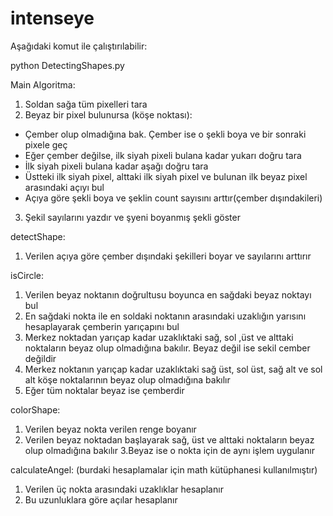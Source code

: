 # intenseye


Aşağıdaki komut ile çalıştırılabilir:

python DetectingShapes.py



Main Algoritma:

  1. Soldan sağa tüm pixelleri tara
  2. Beyaz bir pixel bulunursa (köşe noktası):
   - Çember olup olmadığına bak. Çember ise o şekli boya ve bir sonraki pixele geç
   - Eğer çember değilse, ilk siyah pixeli bulana kadar yukarı doğru tara
   - İlk siyah pixeli bulana kadar aşağı doğru tara
   - Üstteki ilk siyah pixel, alttaki ilk siyah pixel ve bulunan ilk beyaz pixel arasındaki açıyı bul
   - Açıya göre şekli boya ve şeklin count sayısını arttır(çember dışındakileri)
  3. Şekil sayılarını yazdır ve şyeni boyanmış şekli göster
  
  
detectShape:
  1. Verilen açıya göre çember dışındaki şekilleri boyar ve sayılarını arttırır
  
  
isCircle: 
  1. Verilen beyaz noktanın doğrultusu boyunca en sağdaki beyaz noktayı bul
  2. En sağdaki nokta ile en soldaki noktanın arasındaki uzaklığın yarısını hesaplayarak çemberin yarıçapını bul
  3. Merkez noktadan yarıçap kadar uzaklıktaki sağ, sol ,üst ve alttaki noktaların beyaz olup olmadığına bakılır. Beyaz değil ise sekil cember değildir
  4. Merkez noktanın yarıçap kadar uzaklıktaki sağ üst, sol üst, sağ alt ve sol alt köşe noktalarının beyaz olup olmadığına bakılır
  5. Eğer tüm noktalar beyaz ise çemberdir
  
colorShape: 
  1. Verilen beyaz nokta verilen renge boyanır
  2. Verilen beyaz noktadan başlayarak sağ, üst ve alttaki noktaların beyaz olup olmadığına bakılır
  3.Beyaz ise o nokta için de aynı işlem uygulanır
  
  
calculateAngel: (burdaki hesaplamalar için math kütüphanesi kullanılmıştır)
  1. Verilen üç nokta arasındaki uzaklıklar hesaplanır
  2. Bu uzunluklara göre açılar hesaplanır
